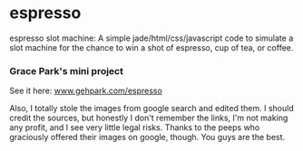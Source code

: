 # espresso
espresso slot machine: A simple jade/html/css/javascript code to simulate a slot machine for the chance to win a shot of espresso, cup of tea, or coffee.

### Grace Park's mini project
See it here: www.gehpark.com/espresso

Also, I totally stole the images from google search and edited them. I should credit the sources, but honestly I don't remember the links, I'm not making any profit, and I see very little legal risks. Thanks to the peeps who graciously offered their images on google, though. You guys are the best. 
